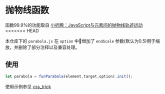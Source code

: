 # 抛物线函数

 函数99.9%的功能取自 <a href="https://www.zhangxinxu.com/wordpress/2013/12/javascript-js-%E5%85%83%E7%B4%A0-%E6%8A%9B%E7%89%A9%E7%BA%BF-%E8%BF%90%E5%8A%A8-%E5%8A%A8%E7%94%BB/">小折腾：JavaScript与元素间的抛物线轨迹运动</a>
<<<<<<< HEAD
 
 本仓库下的  `parabola.js` 在 `option` 中增加了 `endScale` 参数(默认为0.5)用于缩放，并删除了部分注释以及兼容处理。

## 使用

```js
let parabola = funParabola(element,target,option).init();
```

 使用示例参见 <a href="https://qishaoxuan.github.io/css_tricks/parabola/#js-%E5%AE%9E%E7%8E%B0">css_trick</a>
